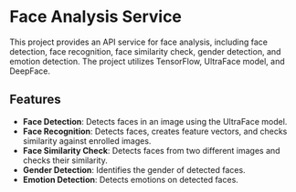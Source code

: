 # Face Analysis Service

This project provides an API service for face analysis, including face detection, face recognition, face similarity check, gender detection, and emotion detection. The project utilizes TensorFlow, UltraFace model, and DeepFace.

## Features

- **Face Detection**: Detects faces in an image using the UltraFace model.
- **Face Recognition**: Detects faces, creates feature vectors, and checks similarity against enrolled images.
- **Face Similarity Check**: Detects faces from two different images and checks their similarity.
- **Gender Detection**: Identifies the gender of detected faces.
- **Emotion Detection**: Detects emotions on detected faces.
